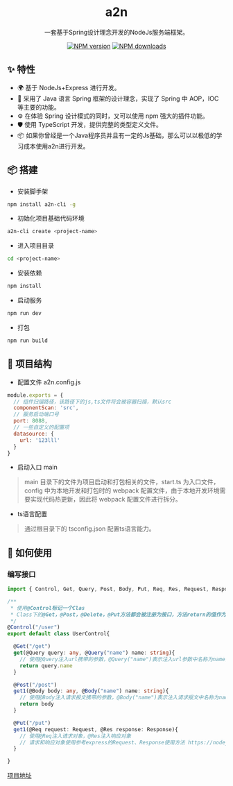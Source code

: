 <h1 align="center">a2n</h1>

<div align="center">
  
一套基于Spring设计理念开发的NodeJs服务端框架。

[![NPM version][npm-image]][npm-url] [![NPM downloads][download-image]][download-url]

[npm-image]: http://img.shields.io/npm/v/antd.svg?style=flat-square
[npm-url]: http://npmjs.org/package/antd
[download-image]: https://img.shields.io/npm/dm/antd.svg?style=flat-square
[download-url]: https://npmjs.org/package/antd
  
</div>

## ✨ 特性

- 🌍 基于 NodeJs+Express 进行开发。
- 🌈 采用了 Java 语言 Spring 框架的设计理念，实现了 Spring 中 AOP，IOC 等主要的功能。
- ⚙️ 在体验 Spring 设计模式的同时，又可以使用 npm 强大的插件功能。
- 🛡 使用 TypeScript 开发，提供完整的类型定义文件。
- 📦 如果你曾经是一个Java程序员并且有一定的Js基础，那么可以以极低的学习成本使用a2n进行开发。

## 📦 搭建

- 安装脚手架

```bash
npm install a2n-cli -g
```

- 初始化项目基础代码环境

```bash
a2n-cli create <project-name>
```

- 进入项目目录

```bash
cd <project-name>
```

- 安装依赖

```bash
npm install
```

- 启动服务

```bash
npm run dev
```

- 打包

```bash
npm run build
```

## 🔨 项目结构

- 配置文件 a2n.config.js

```js
module.exports = {
  // 组件扫描路径，该路径下的js,ts文件将会被容器扫描，默认src
  componentScan: 'src',
  // 服务启动端口号
  port: 8088,
  // 一些自定义的配置项
  datasource: {
    url: '123lll'
  }
}
```

- 启动入口 main

> main 目录下的文件为项目启动和打包相关的文件，start.ts 为入口文件，config 中为本地开发和打包时的 webpack 配置文件，由于本地开发环境需要实现代码热更新，因此将 webpack 配置文件进行拆分。

- ts语言配置

> 通过根目录下的 tsconfig.json 配置ts语言能力。

## 🌈 如何使用

### 编写接口

```ts
import { Control, Get, Query, Post, Body, Put, Req, Res, Request, Response } from 'a2n';

/**
 * 使用@Control标记一个Clas
 * Class下的@Get，@Post，@Delete，@Put方法都会被注册为接口，方法return的值作为接口返回值
 */
@Control("/user")
export default class UserControl{

  @Get("/get")
  get(@Query query: any, @Query("name") name: string){
    // 使用@Query注入url携带的参数，@Query("name")表示注入url参数中名称为name的参数
    return query.name
  }

  @Post("/post")
  get1(@Body body: any, @Body("name") name: string){
    // 使用@Body注入请求报文携带的参数，@Body("name")表示注入请求报文中名称为name的参数
    return body
  }

  @Put("/put")
  get1(@Req request: Request, @Res response: Response){
    // 使用@Req注入请求对象，@Res注入响应对象
    // 请求和响应对象使用参考express的Request、Response使用方法 https://nodejs.cn/express/4x/api/req/
  }

}
```

[项目地址](https://github.com/lwq0615/a2n)&nbsp;&nbsp;&nbsp;&nbsp;
